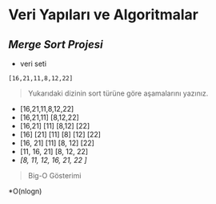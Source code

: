 # Veri Yapıları ve Algoritmalar
## *Merge Sort Projesi*
- veri seti

```[16,21,11,8,12,22]```
> Yukarıdaki dizinin sort türüne göre aşamalarını yazınız.

* [16,21,11,8,12,22]
* [16,21,11]     [8,12,22]
* [16,21] [11] [8,12] [22]
* [16] [21] [11] [8] [12] [22]
* [16, 21] [11] [8, 12] [22]
* [11, 16, 21] [8, 12, 22]
* *[8, 11, 12, 16, 21, 22 ]*

> Big-O Gösterimi

*O(nlogn)
